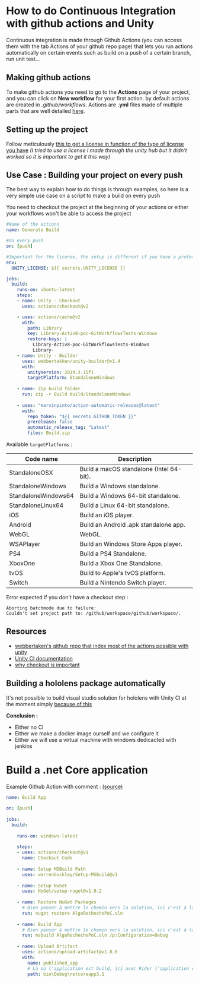 ﻿# How to do Continuous Integration with github actions and Unity  
Continuous integration is made through Github Actions (you can access them with the tab Actions of your github repo page) that lets you run actions automatically on certain events such as build on a push of a certain branch, run unit test...

## Making github actions
To make github actions you need to go to the **Actions** page of your project, and you can click on **New workflow** for your first action. by default actions are created in *.github/workflows*. Actions are **.yml** files made of multiple parts that are well detailed [here](https://docs.github.com/en/free-pro-team@latest/actions/learn-github-actions/introduction-to-github-actions). 

## Setting up the project
Follow meticulously [this to get a license in function of the type of license you have](https://unity-ci.com/docs/github/activation) *(I tried to use a license I made through the unity hub but it didn't worked so it is important to get it this way)*
 

## Use Case : Building your project on every push

The best way to explain how to do things is through examples, so here is a very simple use case on a script to make a build on every push

You need to checkout the project at the beginning of your actions or either your workflows won't be able to access the project

```yaml
#Name of the actions
name: Generate Build

#On every push
on: [push]

#Important for the license, the setup is different if you have a professional license
env:
  UNITY_LICENSE: ${{ secrets.UNITY_LICENSE }}

jobs:
  build:
    runs-on: ubuntu-latest
    steps:
    - name: Unity - Checkout
      uses: actions/checkout@v2

    - uses: actions/cache@v2
      with:
        path: Library
        key: Library-Activ8-poc-GitWorkflowsTests-Windows
        restore-keys: |
          Library-Activ8-poc-GitWorkflowsTests-Windows
          Library-
    - name: Unity - Builder
      uses: webbertakken/unity-builder@v1.4
      with:
        unityVersion: 2019.3.15f1
        targetPlatform: StandaloneWindows
    
    - name: Zip build folder
      run: zip -r Build build/StandaloneWindows
    
    - uses: "marvinpinto/action-automatic-releases@latest"
      with:
        repo_token: "${{ secrets.GITHUB_TOKEN }}"
        prerelease: false
        automatic_release_tag: "Latest"
        files: Build.zip
```

Available `targetPlatforms` :  

| Code name | Description |
| ------ | ------ |  
| StandaloneOSX | Build a macOS standalone (Intel 64-bit). 
| StandaloneWindows     | Build a Windows standalone.
| StandaloneWindows64   | Build a Windows 64-bit standalone.
| StandaloneLinux64     | Build a Linux 64-bit standalone.
| iOS                   | Build an iOS player.
| Android               | Build an Android .apk standalone app.
| WebGL                 | WebGL.
| WSAPlayer             | Build an Windows Store Apps player.
| PS4                   | Build a PS4 Standalone.
| XboxOne               | Build a Xbox One Standalone.
| tvOS                  | Build to Apple's tvOS platform.
| Switch                | Build a Nintendo Switch player.

Error expected if you don't have a checkout step :
```
Aborting batchmode due to failure:
Couldn't set project path to: /github/workspace/github/workspace/.
```


## Resources
- [webbertaken's github repo that index most of the actions possible with unity](https://github.com/webbertakken/unity-actions)
- [Unity CI documentation](https://unity-ci.com/docs/github/getting-started)
- [why checkout is important](https://github.com/actions/checkout#checkout-v2)

## Building a hololens package automatically
It's not possible to build visual studio solution for hololens with Unity CI at the moment simply [because of this](https://github.com/webbertakken/unity-builder/issues/35)  

**Conclusion :** 
- Either no CI
- Either we make a docker image ourself and we configure it
- Either we will use a virtual machine with windows dedicacted with jenkins



# Build a .net Core application

Example Github Action with comment : [(source)](https://timheuer.com/blog/building-net-framework-apps-using-github-actions/)
```yaml
name: Build App
 
on: [push]
 
jobs:
  build:
 
    runs-on: windows-latest
 
    steps:
    - uses: actions/checkout@v1
      name: Checkout Code
     
    - name: Setup MSBuild Path
      uses: warrenbuckley/Setup-MSBuild@v1
       
    - name: Setup NuGet
      uses: NuGet/setup-nuget@v1.0.2
     
    - name: Restore NuGet Packages
      # Bien penser à mettre le chemin vers la solution, ici c'est à la racine donc directement le nom du fichier
      run: nuget restore AlgoRechechePoC.sln
 
    - name: Build App
      # Bien penser à mettre le chemin vers la solution, ici c'est à la racine donc directement le nom du fichier
      run: msbuild AlgoRechechePoC.sln /p:Configuration=Debug
 
    - name: Upload Artifact
      uses: actions/upload-artifact@v1.0.0
      with:
        name: published_app
        # Là où l'application est build, ici avec Rider l'application est build dans ce chemin
        path: bin\Debug\netcoreapp3.1

```
